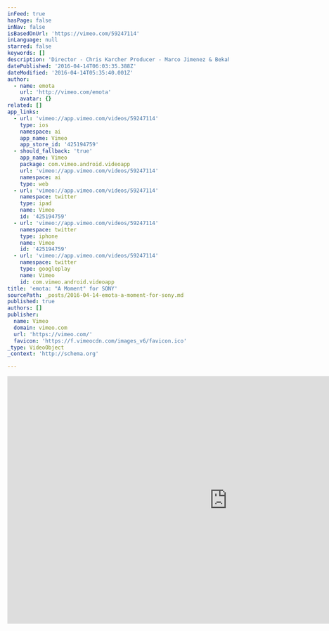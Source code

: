 ```yaml
---
inFeed: true
hasPage: false
inNav: false
isBasedOnUrl: 'https://vimeo.com/59247114'
inLanguage: null
starred: false
keywords: []
description: 'Director - Chris Karcher Producer - Marco Jimenez & Bekah Christie Music Artist - Shadows_On_Stars Music Title - When_it_Builds emota: Sony Electronics approached emota with a challenge to bring their new brand aesthetic to life in an attention getting video.'
datePublished: '2016-04-14T06:03:35.388Z'
dateModified: '2016-04-14T05:35:40.001Z'
author:
  - name: emota
    url: 'http://vimeo.com/emota'
    avatar: {}
related: []
app_links:
  - url: 'vimeo://app.vimeo.com/videos/59247114'
    type: ios
    namespace: ai
    app_name: Vimeo
    app_store_id: '425194759'
  - should_fallback: 'true'
    app_name: Vimeo
    package: com.vimeo.android.videoapp
    url: 'vimeo://app.vimeo.com/videos/59247114'
    namespace: ai
    type: web
  - url: 'vimeo://app.vimeo.com/videos/59247114'
    namespace: twitter
    type: ipad
    name: Vimeo
    id: '425194759'
  - url: 'vimeo://app.vimeo.com/videos/59247114'
    namespace: twitter
    type: iphone
    name: Vimeo
    id: '425194759'
  - url: 'vimeo://app.vimeo.com/videos/59247114'
    namespace: twitter
    type: googleplay
    name: Vimeo
    id: com.vimeo.android.videoapp
title: 'emota: "A Moment" for SONY'
sourcePath: _posts/2016-04-14-emota-a-moment-for-sony.md
published: true
authors: []
publisher:
  name: Vimeo
  domain: vimeo.com
  url: 'https://vimeo.com/'
  favicon: 'https://f.vimeocdn.com/images_v6/favicon.ico'
_type: VideoObject
_context: 'http://schema.org'

---
```

<iframe src="https://cdn.embedly.com/widgets/media.html?src=https%3A%2F%2Fplayer.vimeo.com%2Fvideo%2F59247114&amp;url=https%3A%2F%2Fvimeo.com%2F59247114&amp;image=http%3A%2F%2Fi.vimeocdn.com%2Fvideo%2F417421000_1280.jpg&amp;key=b7d04c9b404c499eba89ee7072e1c4f7&amp;type=text%2Fhtml&amp;schema=vimeo" width="1000" height="563" scrolling="no" frameborder="0" allowfullscreen="allowfullscreen" style=""></iframe>